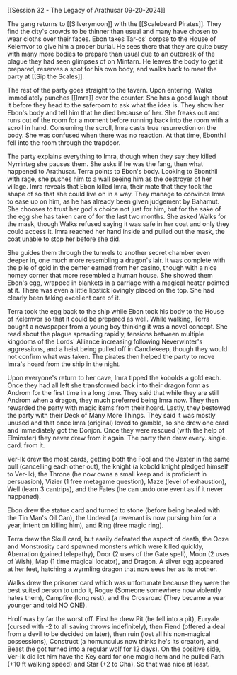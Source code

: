 [[Session 32 - The Legacy of Arathusar 09-20-2024]]

The gang returns to [[Silverymoon]] with the [[Scalebeard Pirates]]. They find the city's crowds to be thinner than usual and many have chosen to wear cloths over their faces. Ebon takes  Tar-os' corpse to the House of Kelemvor to give him a proper burial. He sees there that they are quite busy with many more bodies to prepare than usual due to an outbreak of the plague they had seen glimpses of on Mintarn. He leaves the body to get it prepared, reserves a spot for his own body, and walks back to meet the party at [[Sip the Scales]].

The rest of the party goes straight to the tavern. Upon entering, Walks immediately punches [[Imra]] over the counter. She has a good laugh about it before they head to the saferoom to ask what the idea is. They show her Ebon's body and tell him that he died because of her. She freaks out and runs out of the room for a moment before running back into the room with a scroll in hand. Consuming the scroll, Imra casts true resurrection on the body. She was confused when there was  no reaction. At that time, Ebonthil fell into the room through the trapdoor.

The party explains everything to Imra, though when they say they killed Nyrrinteg she pauses them. She asks if he was the fang, then what happened to Arathusar. Terra points to Ebon's body. Looking to Ebonthil with rage, she pushes him to a wall seeing him as the destroyer of her village. Imra reveals that Ebon killed Imra, their mate that they took the shape of so that she could live on in a way. They manage to convince Imra to ease up on him, as he has already been given judgement by Bahamut. She chooses to trust her god's choice not just for him, but for the sake of the egg she has taken care of for the last two months. She asked Walks for the mask, though Walks refused saying it was safe in her coat and only they could access it. Imra reached her hand inside and pulled out the mask, the coat unable to stop her before she did.

She guides them through the tunnels to another secret chamber even deeper in, one much more resembling a dragon's lair. It was complete with the pile of gold in the center earned from her casino, though with a nice homey corner that more resembled a human house. She showed them Ebon's egg, wrapped in blankets in a carriage with a magical heater pointed at it. There was even a little lipstick lovingly placed on the top. She had clearly been taking excellent care of it. 

Terra took the egg back to the ship while Ebon took his body to the House of Kelemvor so that it could be prepared as well. While walking, Terra bought a newspaper from a young boy thinking it was a novel concept. She read about the plague spreading rapidly, tensions between multiple kingdoms of the Lords' Alliance increasing following Neverwinter's aggressions, and a heist being pulled off in Candlekeep, though they would not confirm what was taken. The pirates then helped the party to move Imra's hoard from the ship in the night.

Upon everyone's return to her cave, Imra tipped the kobolds a gold each. Once they had all left she transformed back into their dragon form as Androm for the first time in a long time. They said that while they are still Androm when a dragon, they much preferred being Imra now. They then rewarded the party with magic items from their hoard. Lastly, they bestowed the party with their Deck of Many More Things. They said it was mostly unused and that once Imra (original) loved to gamble, so she drew one card and immediately got the Donjon. Once they were rescued (with the help of Elminster) they never drew from it again. The party then drew every. single. card. from it.

Ver-Ik drew the most cards, getting both the Fool and the Jester in the same pull (cancelling each other out), the knight (a kobold knight pledged himself to Ver-Ik), the Throne (he now owns a small keep and is proficient in persuasion), Vizier (1 free metagame question), Maze (level of exhaustion), Well (learn 3 cantrips), and the Fates (he can undo one event as if it never happened). 

Ebon drew the statue card and turned to stone (before being healed with the Tin Man's Oil Can), the Undead (a revenant is now pursing him for a year, intent on killing him), and Ring (free magic ring).

Terra drew the Skull card, but easily defeated the aspect of death, the Ooze and Monstrosity card spawned monsters which were killed quickly, Aberration (gained telepathy), Door (2 uses of the Gate spell), Moon (2 uses of Wish), Map (1 time magical locator), and Dragon. A silver egg appeared at her feet, hatching a wyrmling dragon that now sees her as its mother. 

Walks drew the prisoner card which was unfortunate because they were the best suited person to undo it, Rogue (Someone somewhere now violently hates them), Campfire (long rest), and the Crossroad (They became a year younger and told NO ONE).

Hrolf was by far the worst off. First he drew Pit (he fell into a pit), Euryale (cursed with -2 to all saving throws indefinitely), then Fiend (offered a deal from a devil to be decided on later), then ruin (lost all his non-magical possessions), Construct (a homunculus now thinks he's its creator), and Beast (he got turned into a regular wolf for 12 days). On the positive side, Ver-Ik did let him have the Key card for one magic item and he pulled Path (+10 ft walking speed) and Star (+2 to Cha). So that was nice at least.